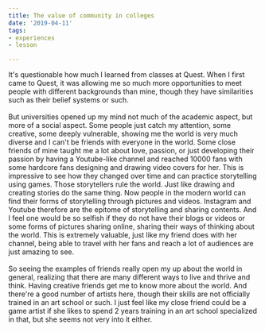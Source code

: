 ```yaml
---
title: The value of community in colleges
date: '2019-04-11'
tags:
- experiences
- lesson

---
```

It's questionable how much I learned from classes at Quest. When I first came to Quest, it was allowing me so much more opportunities to meet people with different backgrounds than mine, though they have similarities such as their belief systems or such.   
‍  
But universities opened up my mind not much of the academic aspect, but more of a social aspect. Some people just catch my attention, some creative, some deeply vulnerable, showing me the world is very much diverse and I can't be friends with everyone in the world. Some close friends of mine taught me a lot about love, passion, or just developing their passion by having a Youtube-like channel and reached 10000 fans with some hardcore fans designing and drawing video covers for her. This is impressive to see how they changed over time and can practice storytelling using games. Those storytellers rule the world. Just like drawing and creating stories do the same thing. Now people in the modern world can find their forms of storytelling through pictures and videos. Instagram and Youtube therefore are the epitome of storytelling and sharing contents. And I feel one would be so selfish if they do not have their blogs or videos or some forms of pictures sharing online, sharing their ways of thinking about the world. This is extremely valuable, just like my friend does with her channel, being able to travel with her fans and reach a lot of audiences are just amazing to see.  
‍  
So seeing the examples of friends really open my up about the world in general, realizing that there are many different ways to live and thrive and think. Having creative friends get me to know more about the world. And there're a good number of artists here, though their skills are not officially trained in an art school or such. I just feel like my close friend could be a game artist if she likes to spend 2 years training in an art school specialized in that, but she seems not very into it either.